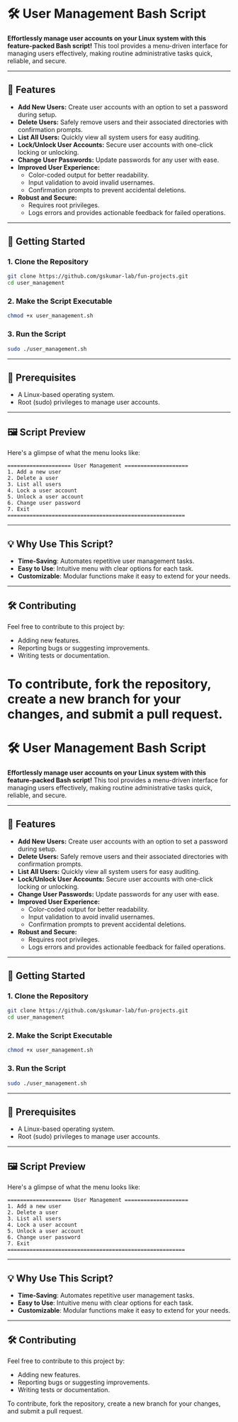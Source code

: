 
# 🛠️ User Management Bash Script

**Effortlessly manage user accounts on your Linux system with this feature-packed Bash script!** This tool provides a menu-driven interface for managing users effectively, making routine administrative tasks quick, reliable, and secure.

---

## 🌟 Features

- **Add New Users:** Create user accounts with an option to set a password during setup.
- **Delete Users:** Safely remove users and their associated directories with confirmation prompts.
- **List All Users:** Quickly view all system users for easy auditing.
- **Lock/Unlock User Accounts:** Secure user accounts with one-click locking or unlocking.
- **Change User Passwords:** Update passwords for any user with ease.
- **Improved User Experience:**
    - Color-coded output for better readability.
    - Input validation to avoid invalid usernames.
    - Confirmation prompts to prevent accidental deletions.
- **Robust and Secure:**
    - Requires root privileges.
    - Logs errors and provides actionable feedback for failed operations.

---

## 🚀 Getting Started

### 1. Clone the Repository

```bash
git clone https://github.com/gskumar-lab/fun-projects.git
cd user_management

```

### 2. Make the Script Executable

```bash
chmod +x user_management.sh

```

### 3. Run the Script

```bash
sudo ./user_management.sh

```

---

## 🔧 Prerequisites

- A Linux-based operating system.
- Root (sudo) privileges to manage user accounts.

---

## 🖼️ Script Preview

Here's a glimpse of what the menu looks like:

```
==================== User Management ====================
1. Add a new user
2. Delete a user
3. List all users
4. Lock a user account
5. Unlock a user account
6. Change user password
7. Exit
========================================================

```

---

## 💡 Why Use This Script?

- **Time-Saving**: Automates repetitive user management tasks.
- **Easy to Use**: Intuitive menu with clear options for each task.
- **Customizable**: Modular functions make it easy to extend for your needs.

---

## 🛠️ Contributing

Feel free to contribute to this project by:

- Adding new features.
- Reporting bugs or suggesting improvements.
- Writing tests or documentation.

To contribute, fork the repository, create a new branch for your changes, and submit a pull request.
=======
# 🛠️ User Management Bash Script

**Effortlessly manage user accounts on your Linux system with this feature-packed Bash script!** 
This tool provides a menu-driven interface for managing users effectively, making routine administrative tasks quick, reliable, and secure.

---

## 🌟 Features

- **Add New Users:** Create user accounts with an option to set a password during setup.
- **Delete Users:** Safely remove users and their associated directories with confirmation prompts.
- **List All Users:** Quickly view all system users for easy auditing.
- **Lock/Unlock User Accounts:** Secure user accounts with one-click locking or unlocking.
- **Change User Passwords:** Update passwords for any user with ease.
- **Improved User Experience:**
    - Color-coded output for better readability.
    - Input validation to avoid invalid usernames.
    - Confirmation prompts to prevent accidental deletions.
- **Robust and Secure:**
    - Requires root privileges.
    - Logs errors and provides actionable feedback for failed operations.

---

## 🚀 Getting Started

### 1. Clone the Repository

```bash
git clone https://github.com/gskumar-lab/fun-projects.git
cd user_management

```

### 2. Make the Script Executable

```bash
chmod +x user_management.sh

```

### 3. Run the Script

```bash
sudo ./user_management.sh

```

---

## 🔧 Prerequisites

- A Linux-based operating system.
- Root (sudo) privileges to manage user accounts.

---

## 🖼️ Script Preview

Here's a glimpse of what the menu looks like:

```
==================== User Management ====================
1. Add a new user
2. Delete a user
3. List all users
4. Lock a user account
5. Unlock a user account
6. Change user password
7. Exit
========================================================

```

---

## 💡 Why Use This Script?

- **Time-Saving**: Automates repetitive user management tasks.
- **Easy to Use**: Intuitive menu with clear options for each task.
- **Customizable**: Modular functions make it easy to extend for your needs.

---

## 🛠️ Contributing

Feel free to contribute to this project by:

- Adding new features.
- Reporting bugs or suggesting improvements.
- Writing tests or documentation.

To contribute, fork the repository, create a new branch for your changes, and submit a pull request.
